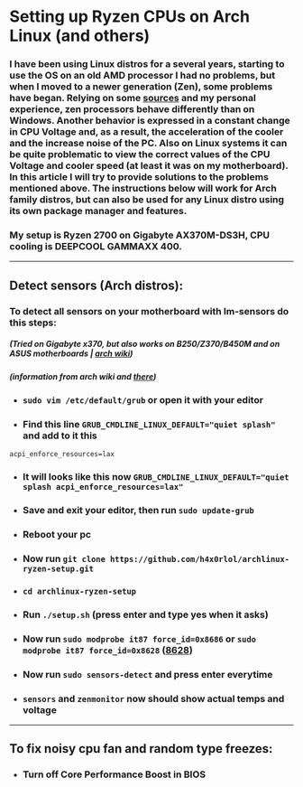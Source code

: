 # Setting up Ryzen CPUs on Arch Linux (and others)

### I have been using Linux distros for a several years, starting to use the OS on an old AMD processor I had no problems, but when I moved to a newer generation (Zen), some problems have began. Relying on some [sources](https://www.reddit.com/r/ManjaroLinux/comments/i9oktd/ryzen_7_2700_unstable_voltage_and_temp/ "sources") and my personal experience, zen processors behave differently than on Windows. Another behavior is expressed in a constant change in CPU Voltage and, as a result, the acceleration of the cooler and the increase noise of the PC. Also on Linux systems it can be quite problematic to view the correct values of the CPU Voltage and cooler speed (at least it was on my motherboard). In this article I will try to provide solutions to the problems mentioned above. The instructions below will work for Arch family distros, but can also be used for any Linux distro using its own package manager and features.

### My setup is Ryzen 2700 on Gigabyte AX370M-DS3H, CPU cooling is DEEPCOOL GAMMAXX 400.

---

## Detect sensors (Arch distros):

### To detect all sensors on your motherboard with lm-sensors do this steps:

##### (Tried on Gigabyte x370, but also works on B250/Z370/B450M and on ASUS motherboards | [arch wiki](https://wiki.archlinux.org/index.php/Lm_sensors#Gigabyte_B250/Z370/B450M_motherboards "arch wiki"))

##### (information from arch wiki and [there](https://askubuntu.com/questions/1164206/lm-sensors-and-amd-ryzen-x570-chipset "there"))

- ### `sudo vim /etc/default/grub` or open it with your editor

- ### Find this line `GRUB_CMDLINE_LINUX_DEFAULT="quiet splash"` and add to it this

`acpi_enforce_resources=lax`

- ### It will looks like this now `GRUB_CMDLINE_LINUX_DEFAULT="quiet splash acpi_enforce_resources=lax"`

- ### Save and exit your editor, then run `sudo update-grub`

- ### Reboot your pc

- ### Now run `git clone https://github.com/h4x0rlol/archlinux-ryzen-setup.git`

- ### `cd archlinux-ryzen-setup`

- ### Run `./setup.sh` (press enter and type yes when it asks)

- ### Now run `sudo modprobe it87 force_id=0x8686` or `sudo modprobe it87 force_id=0x8628` ([8628](https://github.com/a1wong/it87/issues/1 "8628"))

- ### Now run `sudo sensors-detect` and press enter everytime

- ### `sensors` and `zenmonitor` now should show actual temps and voltage

---

## To fix noisy cpu fan and random type freezes:

- ### Turn off Core Performance Boost in BIOS
